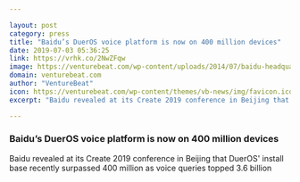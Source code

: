 ```yaml
---

layout: post
category: press
title: "Baidu’s DuerOS voice platform is now on 400 million devices"
date: 2019-07-03 05:36:25
link: https://vrhk.co/2NwZFqw
image: https://venturebeat.com/wp-content/uploads/2014/07/baidu-headquarters.jpg?w=1200&strip=all
domain: venturebeat.com
author: "VentureBeat"
icon: https://venturebeat.com/wp-content/themes/vb-news/img/favicon.ico
excerpt: "Baidu revealed at its Create 2019 conference in Beijing that DuerOS' install base recently surpassed 400 million as voice queries topped 3.6 billion"

---
```


### Baidu’s DuerOS voice platform is now on 400 million devices

Baidu revealed at its Create 2019 conference in Beijing that DuerOS' install base recently surpassed 400 million as voice queries topped 3.6 billion
